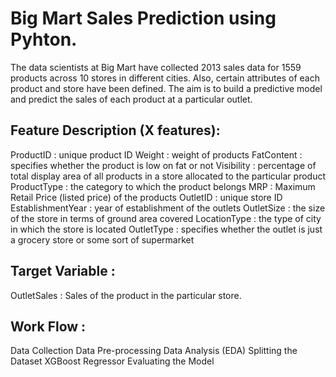 # Big Mart Sales Prediction using Pyhton.

The data scientists at Big Mart have collected 2013 sales data for 1559 products across 10 stores in different cities. Also, certain attributes of each product and store have been defined. The aim is to build a predictive model and predict the sales of each product at a particular outlet.

## Feature Description (X features): 

ProductID : unique product ID
Weight : weight of products
FatContent : specifies whether the product is low on fat or not
Visibility : percentage of total display area of all products in a store allocated to the particular product
ProductType : the category to which the product belongs
MRP : Maximum Retail Price (listed price) of the products
OutletID : unique store ID
EstablishmentYear : year of establishment of the outlets
OutletSize : the size of the store in terms of ground area covered
LocationType : the type of city in which the store is located
OutletType : specifies whether the outlet is just a grocery store or some sort of supermarket

## Target Variable : 

OutletSales : Sales of the product in the particular store.

## Work Flow :

Data Collection
Data Pre-processing
Data Analysis (EDA)
Splitting the Dataset
XGBoost Regressor
Evaluating the Model

